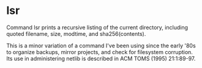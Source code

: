 # lsr
Command lsr prints a recursive listing of the current directory, including
quoted filename, size, modtime, and sha256(contents).

This is a minor variation of a command I've been using since the early '80s
to organize backups, mirror projects, and check for filesystem corruption.
Its use in administering netlib is described in ACM TOMS (1995) 21:1:89-97.
